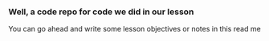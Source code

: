 
### Well, a code repo for code we did in our lesson
You can go ahead and write some lesson objectives or notes in this read me
